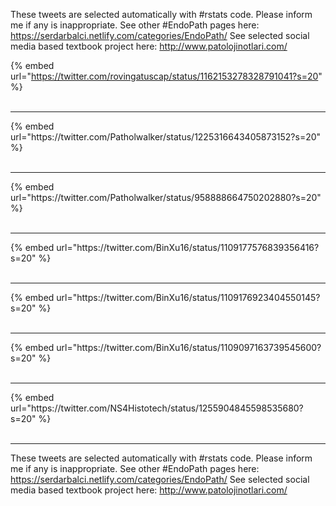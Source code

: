 

These tweets are selected automatically with #rstats code. Please inform me if any is inappropriate.
See other #EndoPath pages here: https://serdarbalci.netlify.com/categories/EndoPath/ 
See selected social media based textbook project here: http://www.patolojinotlari.com/

{% embed url="https://twitter.com/rovingatuscap/status/1162153278328791041?s=20" %}<br>
<br>
<hr>
{% embed url="https://twitter.com/Patholwalker/status/1225316643405873152?s=20" %}<br>
<br>
<hr>
{% embed url="https://twitter.com/Patholwalker/status/958888664750202880?s=20" %}<br>
<br>
<hr>
{% embed url="https://twitter.com/BinXu16/status/1109177576839356416?s=20" %}<br>
<br>
<hr>
{% embed url="https://twitter.com/BinXu16/status/1109176923404550145?s=20" %}<br>
<br>
<hr>
{% embed url="https://twitter.com/BinXu16/status/1109097163739545600?s=20" %}<br>
<br>
<hr>
{% embed url="https://twitter.com/NS4Histotech/status/1255904845598535680?s=20" %}<br>
<br>
<hr>


These tweets are selected automatically with #rstats code. Please inform me if any is inappropriate.
See other #EndoPath pages here: https://serdarbalci.netlify.com/categories/EndoPath/ 
See selected social media based textbook project here: http://www.patolojinotlari.com/
